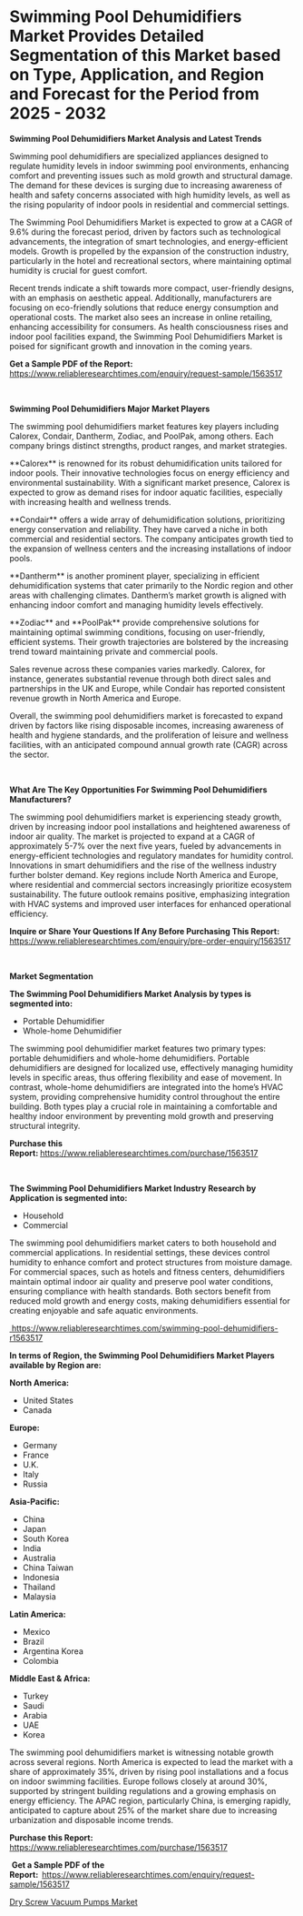 <p><h1>Swimming Pool Dehumidifiers Market Provides Detailed Segmentation of this Market based on Type, Application, and Region and Forecast for the Period from 2025 - 2032</h1></p><p><strong>Swimming Pool Dehumidifiers Market Analysis and Latest Trends</strong></p>
<p><p>Swimming pool dehumidifiers are specialized appliances designed to regulate humidity levels in indoor swimming pool environments, enhancing comfort and preventing issues such as mold growth and structural damage. The demand for these devices is surging due to increasing awareness of health and safety concerns associated with high humidity levels, as well as the rising popularity of indoor pools in residential and commercial settings.</p><p>The Swimming Pool Dehumidifiers Market is expected to grow at a CAGR of 9.6% during the forecast period, driven by factors such as technological advancements, the integration of smart technologies, and energy-efficient models. Growth is propelled by the expansion of the construction industry, particularly in the hotel and recreational sectors, where maintaining optimal humidity is crucial for guest comfort.</p><p>Recent trends indicate a shift towards more compact, user-friendly designs, with an emphasis on aesthetic appeal. Additionally, manufacturers are focusing on eco-friendly solutions that reduce energy consumption and operational costs. The market also sees an increase in online retailing, enhancing accessibility for consumers. As health consciousness rises and indoor pool facilities expand, the Swimming Pool Dehumidifiers Market is poised for significant growth and innovation in the coming years.</p></p>
<p><strong>Get a Sample PDF of the Report:&nbsp;</strong> <a href="https://www.reliableresearchtimes.com/enquiry/request-sample/1563517?utm_campaign=2096&utm_medium=2&utm_source=Github&utm_content=ia&utm_term=22022025&utm_id=swimming-pool-dehumidifiers">https://www.reliableresearchtimes.com/enquiry/request-sample/1563517</a></p>
<p>&nbsp;</p>
<p><strong>Swimming Pool Dehumidifiers Major Market Players</strong></p>
<p><p>The swimming pool dehumidifiers market features key players including Calorex, Condair, Dantherm, Zodiac, and PoolPak, among others. Each company brings distinct strengths, product ranges, and market strategies.</p><p>**Calorex** is renowned for its robust dehumidification units tailored for indoor pools. Their innovative technologies focus on energy efficiency and environmental sustainability. With a significant market presence, Calorex is expected to grow as demand rises for indoor aquatic facilities, especially with increasing health and wellness trends.</p><p>**Condair** offers a wide array of dehumidification solutions, prioritizing energy conservation and reliability. They have carved a niche in both commercial and residential sectors. The company anticipates growth tied to the expansion of wellness centers and the increasing installations of indoor pools.</p><p>**Dantherm** is another prominent player, specializing in efficient dehumidification systems that cater primarily to the Nordic region and other areas with challenging climates. Dantherm’s market growth is aligned with enhancing indoor comfort and managing humidity levels effectively.</p><p>**Zodiac** and **PoolPak** provide comprehensive solutions for maintaining optimal swimming conditions, focusing on user-friendly, efficient systems. Their growth trajectories are bolstered by the increasing trend toward maintaining private and commercial pools.</p><p>Sales revenue across these companies varies markedly. Calorex, for instance, generates substantial revenue through both direct sales and partnerships in the UK and Europe, while Condair has reported consistent revenue growth in North America and Europe. </p><p>Overall, the swimming pool dehumidifiers market is forecasted to expand driven by factors like rising disposable incomes, increasing awareness of health and hygiene standards, and the proliferation of leisure and wellness facilities, with an anticipated compound annual growth rate (CAGR) across the sector.</p></p>
<p>&nbsp;</p>
<p><strong>What Are The Key Opportunities For Swimming Pool Dehumidifiers Manufacturers?</strong></p>
<p><p>The swimming pool dehumidifiers market is experiencing steady growth, driven by increasing indoor pool installations and heightened awareness of indoor air quality. The market is projected to expand at a CAGR of approximately 5-7% over the next five years, fueled by advancements in energy-efficient technologies and regulatory mandates for humidity control. Innovations in smart dehumidifiers and the rise of the wellness industry further bolster demand. Key regions include North America and Europe, where residential and commercial sectors increasingly prioritize ecosystem sustainability. The future outlook remains positive, emphasizing integration with HVAC systems and improved user interfaces for enhanced operational efficiency.</p></p>
<p><strong>Inquire or Share Your Questions If Any Before Purchasing This Report:</strong> <a href="https://www.reliableresearchtimes.com/enquiry/pre-order-enquiry/1563517?utm_campaign=2096&utm_medium=2&utm_source=Github&utm_content=ia&utm_term=22022025&utm_id=swimming-pool-dehumidifiers">https://www.reliableresearchtimes.com/enquiry/pre-order-enquiry/1563517</a></p>
<p>&nbsp;</p>
<p><strong>Market Segmentation</strong></p>
<p><strong>The Swimming Pool Dehumidifiers Market Analysis by types is segmented into:</strong></p>
<p><ul><li>Portable Dehumidifier</li><li>Whole-home Dehumidifier</li></ul></p>
<p><p>The swimming pool dehumidifier market features two primary types: portable dehumidifiers and whole-home dehumidifiers. Portable dehumidifiers are designed for localized use, effectively managing humidity levels in specific areas, thus offering flexibility and ease of movement. In contrast, whole-home dehumidifiers are integrated into the home’s HVAC system, providing comprehensive humidity control throughout the entire building. Both types play a crucial role in maintaining a comfortable and healthy indoor environment by preventing mold growth and preserving structural integrity.</p></p>
<p><strong>Purchase this Report:&nbsp;</strong><a href="https://www.reliableresearchtimes.com/purchase/1563517?utm_campaign=2096&utm_medium=2&utm_source=Github&utm_content=ia&utm_term=22022025&utm_id=swimming-pool-dehumidifiers">https://www.reliableresearchtimes.com/purchase/1563517</a></p>
<p>&nbsp;</p>
<p><strong>The Swimming Pool Dehumidifiers Market Industry Research by Application is segmented into:</strong></p>
<p><ul><li>Household</li><li>Commercial</li></ul></p>
<p><p>The swimming pool dehumidifiers market caters to both household and commercial applications. In residential settings, these devices control humidity to enhance comfort and protect structures from moisture damage. For commercial spaces, such as hotels and fitness centers, dehumidifiers maintain optimal indoor air quality and preserve pool water conditions, ensuring compliance with health standards. Both sectors benefit from reduced mold growth and energy costs, making dehumidifiers essential for creating enjoyable and safe aquatic environments.</p></p>
<p><a href="https://www.reliableresearchtimes.com/swimming-pool-dehumidifiers-r1563517?utm_campaign=2096&utm_medium=2&utm_source=Github&utm_content=ia&utm_term=22022025&utm_id=swimming-pool-dehumidifiers">&nbsp;https://www.reliableresearchtimes.com/swimming-pool-dehumidifiers-r1563517</a></p>
<p><strong>In terms of Region, the Swimming Pool Dehumidifiers Market Players available by Region are:</strong></p>
<p>
    <p> <strong> North America: </strong>
        <ul>
            <li>United States</li>
            <li>Canada</li>
        </ul>
        </p> 
    <p> <strong> Europe: </strong>
        <ul>
            <li>Germany</li>
            <li>France</li>
            <li>U.K.</li>
            <li>Italy</li>
            <li>Russia</li>
        </ul>
        </p> 
    <p> <strong> Asia-Pacific: </strong>
        <ul>
            <li>China</li>
            <li>Japan</li>
            <li>South Korea</li>
            <li>India</li>
            <li>Australia</li>
            <li>China Taiwan</li>
            <li>Indonesia</li>
            <li>Thailand</li>
            <li>Malaysia</li>
        </ul>
        </p> 
    <p> <strong> Latin America: </strong>
        <ul>
            <li>Mexico</li>
            <li>Brazil</li>
            <li>Argentina Korea</li>
            <li>Colombia</li>
        </ul>
        </p> 
    <p> <strong> Middle East & Africa: </strong>
        <ul>
            <li>Turkey</li>
            <li>Saudi</li>
            <li>Arabia</li>
            <li>UAE</li>
            <li>Korea</li>
        </ul>
    </p>
    </p>
<p><p>The swimming pool dehumidifiers market is witnessing notable growth across several regions. North America is expected to lead the market with a share of approximately 35%, driven by rising pool installations and a focus on indoor swimming facilities. Europe follows closely at around 30%, supported by stringent building regulations and a growing emphasis on energy efficiency. The APAC region, particularly China, is emerging rapidly, anticipated to capture about 25% of the market share due to increasing urbanization and disposable income trends.</p></p>
<p><strong>Purchase this Report: </strong><a href="https://www.reliableresearchtimes.com/purchase/1563517?utm_campaign=2096&utm_medium=2&utm_source=Github&utm_content=ia&utm_term=22022025&utm_id=swimming-pool-dehumidifiers">https://www.reliableresearchtimes.com/purchase/1563517</a></p>
<p>&nbsp;<strong>Get a Sample PDF of the Report:&nbsp;&nbsp;</strong><a href="https://www.reliableresearchtimes.com/enquiry/request-sample/1563517?utm_campaign=2096&utm_medium=2&utm_source=Github&utm_content=ia&utm_term=22022025&utm_id=swimming-pool-dehumidifiers">https://www.reliableresearchtimes.com/enquiry/request-sample/1563517</a></p>
<p><strong></strong></p>
<p><p><a href="https://github.com/NarcisoFerry/Market-Research-Report-List-1/blob/main/dry-screw-vacuum-pumps-market.md?utm_campaign=2096&utm_medium=2&utm_source=Github&utm_content=ia&utm_term=22022025&utm_id=swimming-pool-dehumidifiers">Dry Screw Vacuum Pumps Market</a></p></p>